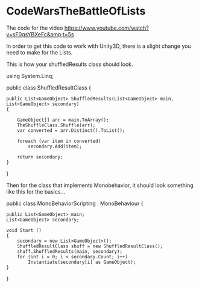 # CodeWarsTheBattleOfLists
The code for the video https://www.youtube.com/watch?v=sF0qsYBXeFc&amp;t=5s


In order to get this code to work with Unity3D, there is a slight change you need to make for the Lists.

This is how your shuffledResults class should look.

using System.Linq;

public class ShuffledResultClass
{

    public List<GameObject> ShuffledResults(List<GameObject> main, List<GameObject> secondary)
    {
    
        GameObject[] arr = main.ToArray();
        TheShuffleClass.Shuffle(arr);
        var converted = arr.Distinct().ToList();
    
        foreach (var item in converted)
            secondary.Add(item);
            
        return secondary;
    }
}

Then for the class that implements Monobehavior, it should look something like this for the basics...


public class MonoBehaviorScripting : MonoBehaviour
{

    public List<GameObject> main;
    List<GameObject> secondary;
    
    void Start ()
    {
        secondary = new List<GameObject>();
        ShuffledResultClass shuff = new ShuffledResultClass();
        shuff.ShuffledResults(main, secondary);
        for (int i = 0; i < secondary.Count; i++)
            Instantiate(secondary[i] as GameObject);
    }
}
